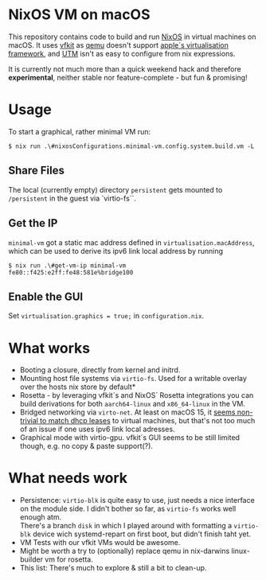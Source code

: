 # NixOS VM on macOS

This repository contains code to build and run [NixOS](https://nixos.org) in virtual machines on macOS. It uses [vfkit](https://github.com/crc-org/vfkit) as [qemu](https://www.qemu.org/) doesn't support [apple´s virtualisation framework](https://developer.apple.com/documentation/virtualization), and [UTM](https://mac.getutm.app/) isn't as easy to configure from nix expressions.

It is currently not much more than a quick weekend hack and therefore **experimental**, neither stable nor feature-complete - but fun & promising!

# Usage

To start a graphical, rather minimal VM run:

``` shellsession
$ nix run .\#nixosConfigurations.minimal-vm.config.system.build.vm -L
```

## Share Files

The local (currently empty) directory `persistent` gets mounted to `/persistent` in the guest via `virtio-fs``.

## Get the IP

`minimal-vm` got a static mac address defined in `virtualisation.macAddress`, which can be used to derive its ipv6 link local address by running

``` shellsession
$ nix run .\#get-vm-ip minimal-vm
fe80::f425:e2ff:fe48:581e%bridge100
```

## Enable the GUI

Set `virtualisation.graphics = true;` in `configuration.nix`.

# What works

* Booting a closure, directly from kernel and initrd.
* Mounting host file systems
  via `virtio-fs`. Used for a writable overlay over the hosts nix store by default*
* Rosetta - by leveraging vfkit´s and NixOS´ Rosetta integrations you can build derivations for both `aarch64-linux` and `x86_64-linux` in the VM.
* Bridged networking via `virto-net`.
  At least on macOS 15, it [seems non-trivial to match dhcp leases](https://github.com/crc-org/vfkit/issues/242) to virtual machines, but that's not too much of an issue if one uses ipv6 link local adresses.
* Graphical mode with virtio-gpu. vfkit´s GUI seems to be still limited though, e.g.
  no copy & paste support(?).

# What needs work

* Persistence: `virtio-blk` is quite easy to use, just needs a nice interface on the module side. I didn't bother so far, as `virtio-fs` works well enough atm.  
There's a branch `disk` in which I played around with formatting a `virtio-blk` device wich systemd-repart on first boot, but didn't finish taht yet.
* VM Tests with our vfkit VMs would be awesome.
* Might be worth a try to (optionally) replace qemu in nix-darwins linux-builder vm for rosetta.
* This list: There's much to explore & still a bit to clean-up.
